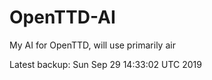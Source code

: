 # OpenTTD-AI
My AI for OpenTTD, will use primarily air

Latest backup: Sun Sep 29 14:33:02 UTC 2019
